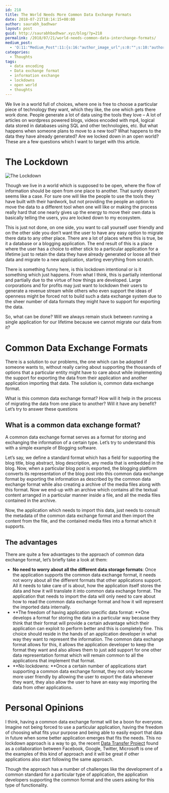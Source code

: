 ```yaml
---
id: 218
title: The World Needs More Common Data Exchange Formats
date: 2018-07-21T18:14:15+00:00
author: saurabh_badhwar
layout: post
guid: http://saurabhbadhwar.xyz/blog/?p=218
permalink: /2018/07/21/world-needs-common-data-interchange-formats/
medium_post:
  - 'O:11:"Medium_Post":11:{s:16:"author_image_url";s:0:"";s:10:"author_url";s:24:"https://medium.com/@h4xr";s:11:"byline_name";N;s:12:"byline_email";N;s:10:"cross_link";s:3:"yes";s:2:"id";s:12:"1c1acac0d89e";s:21:"follower_notification";s:3:"yes";s:7:"license";s:19:"all-rights-reserved";s:14:"publication_id";s:2:"-1";s:6:"status";s:6:"public";s:3:"url";s:87:"https://medium.com/@h4xr/the-world-needs-more-common-data-exchange-formats-1c1acac0d89e";}'
categories:
  - Thoughts
tags:
  - data encoding
  - Data exchange format
  - information exchange
  - lockdowns
  - open world
  - thoughts
---
```

We live in a world full of choices, where one is free to choose a particular piece of technology they want, which they like, the one which gets there work done. People generate a lot of data using the tools they love &#8211; A lot of articles on wordpress powered blogs, videos encoded with mp4, logical data stored in databases using SQL and other technologies, etc. But what happens when someone plans to move to a new tool? What happens to the data they have already generated? Are we locked down in an open world? These are a few questions which I want to target with this article.

# The Lockdown

<img class="aligncenter wp-image-219 size-large" src="https://i1.wp.com/saurabhbadhwar.xyz/blog/wp-content/uploads/2018/07/padlock-428549_1920-1024x681.jpg?fit=640%2C426" alt="The Lockdown" srcset="https://i2.wp.com/saurabhbadhwar.xyz/blog/wp-content/uploads/2018/07/padlock-428549_1920.jpg?resize=1024%2C681 1024w, https://i2.wp.com/saurabhbadhwar.xyz/blog/wp-content/uploads/2018/07/padlock-428549_1920.jpg?resize=300%2C199 300w, https://i2.wp.com/saurabhbadhwar.xyz/blog/wp-content/uploads/2018/07/padlock-428549_1920.jpg?resize=768%2C510 768w, https://i2.wp.com/saurabhbadhwar.xyz/blog/wp-content/uploads/2018/07/padlock-428549_1920.jpg?resize=480%2C320 480w, https://i2.wp.com/saurabhbadhwar.xyz/blog/wp-content/uploads/2018/07/padlock-428549_1920.jpg?w=1280 1280w, https://i2.wp.com/saurabhbadhwar.xyz/blog/wp-content/uploads/2018/07/padlock-428549_1920.jpg?w=1920 1920w" sizes="(max-width: 640px) 100vw, 640px" data-recalc-dims="1" /> 

Though we live in a world which is supposed to be open, where the flow of information should be open from one place to another. That surely doesn&#8217;t seems like a case. For sure one will like the people to use the tools they have built with their hardwork, but not providing the people an option to move the data to a different tool when one will like or making the process really hard that one nearly gives up the energy to move their own data is basically telling the users, you are locked down to my ecosystem.

This is just not done, on one side, you want to call yourself user friendly and on the other side you don&#8217;t want the user to have any easy option to migrate there data to any other place. There are a lot of places where this is true, be it a database or a blogging application. The end result of this is a place where the user has a choice to either stick to a particular application for a lifetime just to retain the data they have already generated or loose all their data and migrate to a new application, starting everything from scratch.

There is something funny here, is this lockdown intentional or is it something which just happens. From what I think, this is partially intentional and partially due to the virtue of how things are developed. Large corporations and for profits may just want to lockdown their users to generate a revenue stream while others who even support the ideas of openness might be forced not to build such a data exchange system due to the sheer number of data formats they might have to support for exporting the data.

So, what can be done? Will we always remain stuck between running a single application for our lifetime because we cannot migrate our data from it?

# Common Data Exchange Formats

There is a solution to our problems, the one which can be adopted if someone wants to, without really caring about supporting the thousands of options that a particular entity might have to care about while implementing the support for exporting the data from their application and another application importing that data. The solution is, common data exchange format.

What is this common data exchange format? How will it help in the process of migrating the data from one place to another? Will it have any benefit? Let&#8217;s try to answer these questions

## What is a common data exchange format?

A common data exchange format serves as a format for storing and exchanging the information of a certain type. Let&#8217;s try to understand this with a simple example of Blogging software.

Let&#8217;s say, we define a standard format which has a field for supporting the blog title, blog abstract, blog description, any media that is embedded in the blog. Now, when a particular blog post is exported, the blogging platform converts its representation of the blog post into this common data exchange format by exporting the information as described by the common data exchange format while also creating a archive of the media files along with this format. Now we end-up with an archive which contains all the textual content arranged in a particular manner inside a file, and all the media files contained in the archive.

Now, the application which needs to import this data, just needs to consult the metadata of the common data exchange format and then import the content from the file, and the contained media files into a format which it supports.

## The advantages

There are quite a few advantages to the approach of common data exchange format, let&#8217;s briefly take a look at them:

  * **No need to worry about all the different data storage formats**: Once the application supports the common data exchange format, it needs not worry about all the different formats that other applications support. All it needs to take care of is about, how the application itself stores the data and how it will translate it into common data exchange format. The application that needs to import the data will only need to care about how to read the common data exchange format and how it will represent the imported data internally.
  * **The freedom of having application specific data format: **One develops a format for storing the data in a particular way because they think that their format will provide a certain advantage which their application can exploit to perform better and this is completely fine. This choice should reside in the hands of an application developer in what way they want to represent the information. The common data exchange format allows for this, it allows the application developer to keep the format they want and also allows them to just add support for one other data representation format which will remain common to all the applications that implement that format.
  * **No lockdowns: **Once a certain number of applications start supporting a common data exchange format, they not only become more user friendly by allowing the user to export the data whenever they want, they also allow the user to have an easy way importing the data from other applications.

# Personal Opinions

I think, having a common data exchange format will be a boon for everyone. Imagine not being forced to use a particular application, having the freedom of choosing what fits your purpose and being able to easily export that data in future when some better application emerges that fits the needs. This no lockdown approach is a way to go, the recent [Data Transfer Project](https://datatransferproject.dev/) found as a collaboration between Facebook, Google, Twitter, Microsoft is one of the examples of this kind of approach and it will be great if other applications also start following the same approach.

Though the approach has a number of challenges like the development of a common standard for a particular type of application, the application developers supporting the common format and the users asking for this type of functionality.